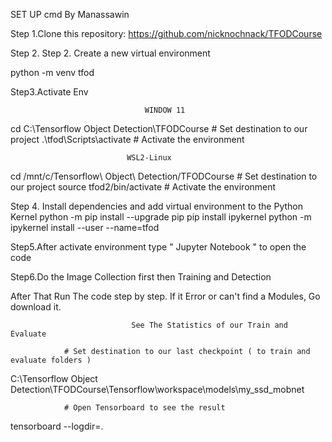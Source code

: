 SET UP cmd By Manassawin

Step 1.Clone this repository: https://github.com/nicknochnack/TFODCourse

Step 2. Step 2. Create a new virtual environment

python -m venv tfod
            
Step3.Activate Env

                                  WINDOW 11

cd C:\Tensorflow Object Detection\TFODCourse    # Set destination to our project
.\tfod\Scripts\activate       # Activate the environment


                              WSL2-Linux

cd /mnt/c/Tensorflow\ Object\ Detection/TFODCourse      # Set destination to our project
source tfod2/bin/activate      # Activate the environment

Step 4. Install dependencies and add virtual environment to the Python Kernel
python -m pip install --upgrade pip
pip install ipykernel
python -m ipykernel install --user --name=tfod


Step5.After activate environment  type " Jupyter Notebook " to open the code

Step6.Do the Image Collection first then Training and Detection

After That Run The code step by step. If it Error or can't find a Modules, Go download it.

                               See The Statistics of our Train and Evaluate

                # Set destination to our last checkpoint ( to train and evaluate folders )
C:\Tensorflow Object Detection\TFODCourse\Tensorflow\workspace\models\my_ssd_mobnet

                # Open Tensorboard to see the result
tensorboard --logdir=.                                                                                                           
